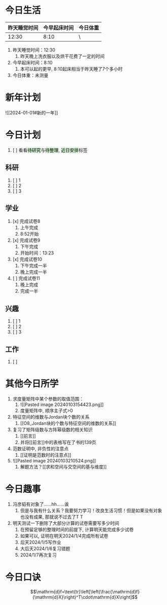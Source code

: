 
# 今日生活

| 昨天睡觉时间 | 今早起床时间 | 今日体重 |
| ------------ | ------------ | -------- |
| 12:30        | 8:10             | \         |

1. 昨天睡觉时间：12:30
	1. 昨天晚上洗衣服以及烘干花费了一定的时间
2. 今早起床时间：8:10
	1. 本可以起的更早, 8:10起床相当于昨天睡了7个多小时
3. 今日体重：未测量

# 新年计划

![[2024-01-01#新的一年]]

# 今日计划

1. [ ] 看看<mark style="background: #BBFABBA6;">待研究</mark>与<mark style="background: #BBFABBA6;">待整理</mark>,  <mark style="background: #BBFABBA6;">近日安排</mark>标签

## 科研

1. [ ] 1
2. [ ] 2
3. [ ] 3 

## 学业

1. [x] 完成试卷8
	1. 上午完成
	2. 8:52开始
2. [x] 完成试卷9
	1. 下午完成
	2. 开始时间：13:23
3. [x] 完成试卷10
	1. 下午完成一半
	2. 晚上完成一半
4. [ ] 完成试卷11
	1. 晚上完成
	2. 完成一半

## 兴趣

1. [ ] 1
2. [ ] 2
3. [ ] 3 


## 工作

1. [ ] 

# 其他今日所学

1. 求度量矩阵中某个参数的取值范围：
	1. ![[Pasted image 20240103154423.png]]
	2. 度量矩阵中, 顺序主子式>0
2. 特征空间的维数与Jordan块个数的关系
	1. [[O8_Jordan块的个数与特征空间的维数的关系]]
3. 复习了矩阵级数与方阵幂级数的相关知识
	1. [[前言]]
	2. 并将[[前言]]中的表格写在了书的139页
4. 范数证明中, 非负性的注意点
	1. [[证明是范数时的注意点]] 
5. ![[Pasted image 20240103210524.png]]
	1. 解题方法？[[求和空间与交空间的基与维度]] 

# 今日趣事

1. 冯彦韬有对象了……hh……诶
	1. 但是与我有什么关系？我要努力学习！改良生活习惯！但是如果没有对象也没有成果, 那就说不过去了T T
2. 明天测试一下删除了大部分计算的试卷需要写多少时间
	1. 在预留足够的整理时间的前提下, 计算明天能完成多少试卷
	2. 如果可以, 证明在明天2024/1/4完成所有试卷
	3. 后天2024/1/5写作业
	4. 大后天2024/1/6复习错题
	5. 2024/1/7再次复习

# 今日口诀


$$\mathrm{d}f=\text{tr}\left[\left(\frac{\mathrm{d}f}{\mathrm{d}X}\right)^T\cdot\mathrm{d}X\right]$$